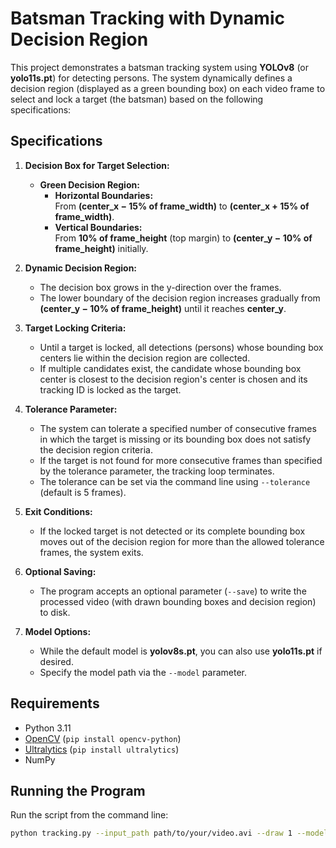 # Batsman Tracking with Dynamic Decision Region

This project demonstrates a batsman tracking system using **YOLOv8** (or **yolo11s.pt**) for detecting persons. The system dynamically defines a decision region (displayed as a green bounding box) on each video frame to select and lock a target (the batsman) based on the following specifications:

## Specifications

1. **Decision Box for Target Selection:**
   - **Green Decision Region:**  
     - **Horizontal Boundaries:**  
       From **(center_x − 15% of frame_width)** to **(center_x + 15% of frame_width)**.
     - **Vertical Boundaries:**  
       From **10% of frame_height** (top margin) to **(center_y − 10% of frame_height)** initially.
  
2. **Dynamic Decision Region:**
   - The decision box grows in the y-direction over the frames.  
   - The lower boundary of the decision region increases gradually from **(center_y − 10% of frame_height)** until it reaches **center_y**.

3. **Target Locking Criteria:**
   - Until a target is locked, all detections (persons) whose bounding box centers lie within the decision region are collected.
   - If multiple candidates exist, the candidate whose bounding box center is closest to the decision region's center is chosen and its tracking ID is locked as the target.
   
4. **Tolerance Parameter:**
   - The system can tolerate a specified number of consecutive frames in which the target is missing or its bounding box does not satisfy the decision region criteria.
   - If the target is not found for more consecutive frames than specified by the tolerance parameter, the tracking loop terminates.
   - The tolerance can be set via the command line using `--tolerance` (default is 5 frames).

5. **Exit Conditions:**
   - If the locked target is not detected or its complete bounding box moves out of the decision region for more than the allowed tolerance frames, the system exits.

6. **Optional Saving:**
   - The program accepts an optional parameter (`--save`) to write the processed video (with drawn bounding boxes and decision region) to disk.

7. **Model Options:**
   - While the default model is **yolov8s.pt**, you can also use **yolo11s.pt** if desired.  
   - Specify the model path via the `--model` parameter.

## Requirements

- Python 3.11
- [OpenCV](https://opencv.org/) (`pip install opencv-python`)
- [Ultralytics](https://ultralytics.com/) (`pip install ultralytics`)
- NumPy

## Running the Program

Run the script from the command line:

```bash
python tracking.py --input_path path/to/your/video.avi --draw 1 --model yolov8s.pt --tolerance 5 --save output.mp4

